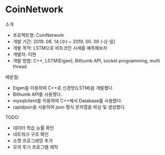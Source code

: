 # CoinNetwork
소개
 - 프로젝트명: CoinNetwork
 - 개발 기간: 2019. 08. 14 (수) ~  2019. 00. 00 (-)[-일]
 - 개발 목적: LSTM으로 비트코인 시세를 예측해보자
 - 개발자: 이현
 - 개발 방법: C++, LSTM(Eigen), Bithumb API, socket programming, multi thread

배운점:
 - Eigen을 이용하여 C++로 신경망(LSTM)을 개발했다.
 - Bithumb API를 사용했다.
 - mysqlclient를 이용하여 C++에서 Database를 사용했다.
 - rapidjson을 사용하여 json 형식 문자열을 파싱 및 생성했다.

TODO:
 - 데이터 학습 능률 확인
 - 네트워크 구조 확인
 - 소켓 프로그래밍 추가
 - 모의 투기 프로그램 제작